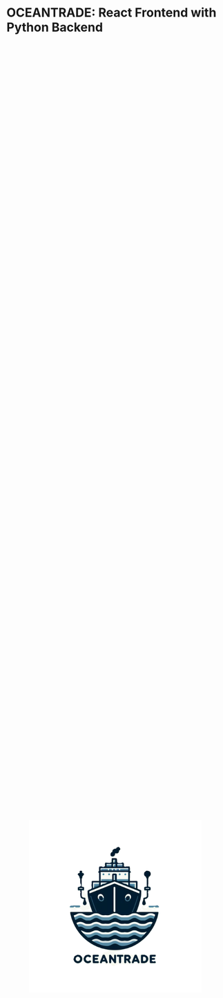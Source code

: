 # OCEANTRADE: React Frontend with Python Backend

<div style="display: flex; justify-content: center; align-items: center; height: 100vh;">
    <img src="afk-dragonhack/src/icons/oceantradeLogo.png" alt="Logo" style="display: block; margin: auto;" width="400" height="400">
</div>

Welcome to our React app with a Python backend! This README will guide you through the setup and usage of our project.

## Table of Contents

1. [Introduction](#introduction)
2. [Installation](#installation)
3. [Usage](#usage)
4. [Features](#features)

## Introduction

This project is a combination of a React frontend and a Python backend, providing a seamless user experience with powerful backend functionality.

## Installation

To get started, follow these steps:

1. Clone this repository to your local machine using:

   ```bash
   git clone https://github.com/DimitarTrajkov/AFK-DRAGONHACK2024.git
   ```

2. Navigate to the project directory:

   ```bash
   cd AFK-DRAGONHACK2024
   ```

3. Install the necessary dependencies for the frontend using npm:

   ```bash
   npm install
   ```

4. Install the necessary dependencies for the backend. Make sure you have Python installed on your system.

   ```bash
   pip install -r requirements.txt
   ```

## Usage

Once you have installed the dependencies, you can start the frontend and backend servers.

### Frontend

To start the React frontend, run:

```bash
npm start
```

### Backend

To start the Python backend, run:

```bash
python server.py
```

## Features

### What the App Does

Our application, titled **OCEANTRADE**, is designed to track ships carrying oil across the world's oceans and utilize this data, alongside insights from an advanced AI prediction model, to forecast fluctuations in the oil market. Leveraging a sophisticated algorithm, our app analyzes the speed of oil delivery by these ships and correlates it with market trends to provide insights into future price movements.

### Tracking Ships

The app continuously monitors the movement of oil tankers across various maritime routes. By gathering real-time data on vessel positions, routes, and speeds, it builds a comprehensive picture of the global oil shipping network.

### Predicting Market Fluctuations

Using advanced predictive modeling techniques, our app interprets the speed of oil deliveries as a leading indicator of market conditions. By analyzing historical data and current shipping patterns, it generates forecasts on oil supply and demand dynamics, enabling users to anticipate market shifts with greater accuracy.

### User Interface

The frontend interface offers users an intuitive platform to access and interact with the app's features. Through dynamic visualizations and customizable dashboards, users can explore historical trends, view real-time shipping data, and receive predictive insights into the oil market.

### Backend Processing

Behind the scenes, our Python backend orchestrates the collection, processing, and analysis of vast amounts of shipping and market data. Leveraging cutting-edge algorithms and machine learning techniques, it transforms raw data into actionable insights, ensuring high performance and reliability.

### Key Features

- **Real-Time Ship Tracking:** Gain visibility into the current location and movement of oil tankers worldwide.
- **Market Predictions:** Receive forecasts and predictions on future oil market trends based on shipping data analysis.
- **Real-Time News Updates:** Stay informed with real-time updates on news and trends affecting the global oil market.
- **Customizable Dashboard:** Tailor the app's interface to suit your specific monitoring and analysis needs.
- **Historical Data Analysis:** Explore historical trends and patterns in oil shipping and market dynamics for informed decision-making.

With our app, users can stay ahead of the curve in the dynamic and complex world of the oil market, making smarter decisions backed by data-driven insights.
